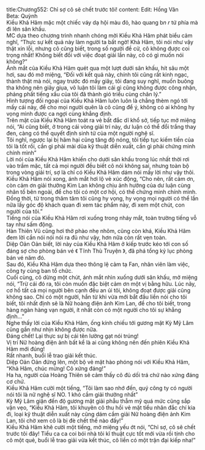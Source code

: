 title:Chương552: Chỉ sợ cô sẽ chết trước tôi!
content:
Edit: Hồng Vân<br>Beta: Quỳnh<br>Kiều Khả Hâm mặc một chiếc váy dạ hội màu đỏ, hào quang b*n r* tứ phía mà đi lên sân khấu.<br>MC dựa theo chương trình nhanh chóng mời Kiều Khả Hâm phát biểu cảm nghĩ, “Thực sự kết quả này làm người ta bất ngờ! Khả Hâm, tôi nói như vậy thật xin lỗi, nhưng cô cũng biết, trong số người đề cử, cô không được coi trọng nhất! Không biết đối với việc đoạt giải lần này, cô có gì muốn nói không?”<br>Ánh mắt của Kiều Khả Hâm quét qua một lượt dưới sân khấu, hít sâu một hơi, sau đó mở miệng, “Đối với kết quả này, chính tôi cũng rất kinh ngạc, thành thật mà nói, ngay trước đó mấy giây, tôi đang suy nghĩ, muốn buông tha không nên giãy giụa, vô luận tôi làm cái gì cũng không được công nhận, phảng phất tiếng xấu của tôi đã thành gió triều cùng chân lý.”<br>Hình tượng đối ngoại của Kiều Khả Hâm luôn luôn là chẳng thèm ngó tới mấy cái này, để cho mọi người quên là cô cũng để ý, không có ai không hy vọng mình được ca ngợi cùng khẳng định.<br>Trên mặt của Kiều Khả Hâm toát ra vẻ bất đắc dĩ khổ sở, tiếp tục mở miệng nói, “Ai cũng biết, ở trong cái vòng giải trí này, dư luận có thể đổi trắng thay đen, càng có thể quyết định sinh tử của một người nghệ sĩ.<br>Tôi nghĩ, ngược lại bị hãm hại cũng tăng độ nóng, tôi tiếp tục kiếm tiền của tôi là tốt rồi, cần gì phải mài dũa kỹ thuật diễn xuất, cần gì phải chứng minh chính mình”<br>Lời nói của Kiều Khả Hâm khiến cho dưới sân khấu trong lúc nhất thời rơi vào trầm mặc, tất cả mọi người đều biết cô nói không sai, nhưng toàn bộ trong vòng giải trí, sợ là chỉ có Kiều Khả Hâm dám nói mấy lời như vậy thôi.<br>Kiều Khả Hâm nói xong, ánh mắt hơi lộ vẻ xúc động, “Cho nên, rất cảm ơn, còn cảm ơn giải thưởng Kim Lan không chịu ảnh hưởng của dư luận cùng nhân tố bên ngoài, để cho tôi có một cơ hội, có thể chứng minh chính mình.<br>Đồng thời, từ trong thâm tâm tôi cũng hy vọng, hy vọng mọi người có thể lần nữa lấy góc độ khách quan đi xem tác phẩm này, đi xem một chút, con người của tôi.”<br>Tiếng nói của Kiều Khả Hâm rơi xuống trong nháy mắt, toàn trường tiếng vỗ tay như sấm động.<br>Hàn Thiên Vũ cũng hơi thở phào nhẹ nhõm, cũng còn khá, Kiều Khả Hâm đem lời cần nói nói nói ra đủ như vậy, hơn nữa còn rất vẹn toàn.<br>Diệp Oản Oản biết, lời này của Kiều Khả Hâm ở kiếp trước kéo tới con số đáng sợ cho phòng bán vé 《 Tĩnh Thù Truyện 》, đã phá tổng kỷ lục phòng bán vé năm đó.<br>Sau đó, Kiều Khả Hâm dựa theo thông lệ cảm tạ Fan, nhân viên làm việc, công ty cùng ban tổ chức.<br>Cuối cùng, cô dừng một chút, ánh mắt nhìn xuống dưới sân khấu, mở miệng nói, “Trừ cái đó ra, tôi còn muốn đặc biệt cảm ơn một vị bằng hữu. Lúc nãy, cơ hồ tất cả mọi người bên cạnh đều an ủi tôi, không đoạt được giải cũng không sao. Chỉ có một người, hắn từ khi vừa mới bắt đầu liền nói cho tôi biết, tôi nhất định sẽ là Nữ hoàng điện ảnh Kim Lan, để cho tôi biết, trong hàng ngàn hàng vạn người, ít nhất còn có một người cho tôi sự khẳng định…”<br>Nghe thấy lời của Kiều Khả Hâm, ống kính chiếu tới gương mặt Kỳ Mỹ Lâm cũng gần như nhịn không được nữa.<br>Đáng chết! Lại thực sự bị cái tên lường gạt nói trúng!<br>Vị trí Nữ hoàng điện ảnh bất kể là ai cũng không nên đến phiên Kiều Khả Hâm mới đúng!<br>Rất nhanh, buổi lễ trao giải kết thúc.<br>Diệp Oản Oản đứng lên, một bộ vẻ mặt hào phóng nói với Kiều Khả Hâm, “Khả Hâm, chúc mừng! Cô xứng đáng!”<br>Ha ha, người của Hoàng Thiên sẽ cảm thấy cô đủ dối trá chứ nào xứng đáng cơ chứ.<br>Kiều Khả Hâm cười một tiếng, “Tôi làm sao nhớ đến, quý công ty có người nói tôi là nữ nghệ sĩ NO. 1 khó cầm giải thưởng nhất”<br>Kỳ Mỹ Lâm giận đến độ gương mặt giải phẫu thẫm mỹ quá mức cũng sắp vặn vẹo, “Kiều Khả Hâm, tôi khuyên cô thu hồi vẻ mặt tiểu nhân đắc chí kia đi, loại kỹ thuật diễn xuất này cũng dám cầm giải Nữ hoàng điện ảnh Kim Lan, tôi chờ xem cô là bị đè chết thế nào đấy!”<br>Kiều Khả Hâm khẽ cười một tiếng, mở miệng yếu ớt nói, “Chỉ sợ, cô sẽ chết trước tôi đây! Tiểu ca ca coi bói nhà tôi kĩ thuật cực tốt mới vừa rồi tính cho cô một quẻ, buổi lễ trao giải vừa kết thúc, cô liền có một trận đại kiếp nha!”
